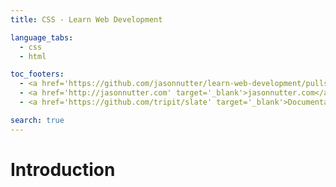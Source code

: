 ```yaml
---
title: CSS - Learn Web Development

language_tabs:
  - css
  - html

toc_footers:
  - <a href='https://github.com/jasonnutter/learn-web-development/pulls'target='_blank'>Contribute on Github</a>
  - <a href='http://jasonnutter.com' target='_blank'>jasonnutter.com</a>
  - <a href='https://github.com/tripit/slate' target='_blank'>Documentation Powered by Slate</a>

search: true
---
```


# Introduction
